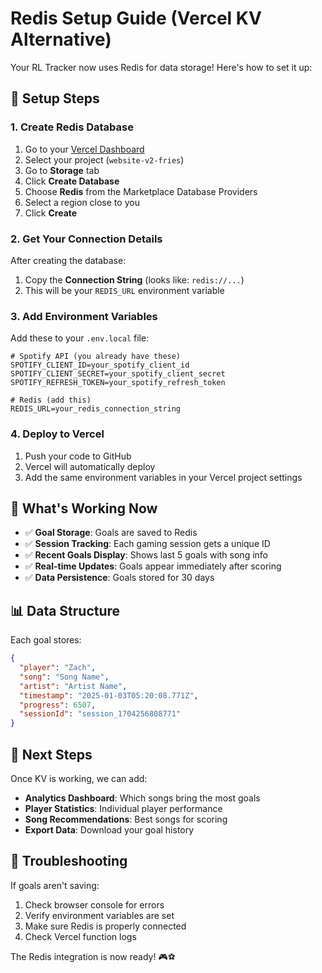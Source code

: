 # Redis Setup Guide (Vercel KV Alternative)

Your RL Tracker now uses Redis for data storage! Here's how to set it up:

## 🚀 Setup Steps

### 1. Create Redis Database

1. Go to your [Vercel Dashboard](https://vercel.com/dashboard)
2. Select your project (`website-v2-fries`)
3. Go to **Storage** tab
4. Click **Create Database**
5. Choose **Redis** from the Marketplace Database Providers
6. Select a region close to you
7. Click **Create**

### 2. Get Your Connection Details

After creating the database:
1. Copy the **Connection String** (looks like: `redis://...`)
2. This will be your `REDIS_URL` environment variable

### 3. Add Environment Variables

Add these to your `.env.local` file:

```env
# Spotify API (you already have these)
SPOTIFY_CLIENT_ID=your_spotify_client_id
SPOTIFY_CLIENT_SECRET=your_spotify_client_secret
SPOTIFY_REFRESH_TOKEN=your_spotify_refresh_token

# Redis (add this)
REDIS_URL=your_redis_connection_string
```

### 4. Deploy to Vercel

1. Push your code to GitHub
2. Vercel will automatically deploy
3. Add the same environment variables in your Vercel project settings

## 🎯 What's Working Now

- ✅ **Goal Storage**: Goals are saved to Redis
- ✅ **Session Tracking**: Each gaming session gets a unique ID
- ✅ **Recent Goals Display**: Shows last 5 goals with song info
- ✅ **Real-time Updates**: Goals appear immediately after scoring
- ✅ **Data Persistence**: Goals stored for 30 days

## 📊 Data Structure

Each goal stores:
```json
{
  "player": "Zach",
  "song": "Song Name",
  "artist": "Artist Name", 
  "timestamp": "2025-01-03T05:20:08.771Z",
  "progress": 6507,
  "sessionId": "session_1704256808771"
}
```

## 🔧 Next Steps

Once KV is working, we can add:
- **Analytics Dashboard**: Which songs bring the most goals
- **Player Statistics**: Individual player performance
- **Song Recommendations**: Best songs for scoring
- **Export Data**: Download your goal history

## 🐛 Troubleshooting

If goals aren't saving:
1. Check browser console for errors
2. Verify environment variables are set
3. Make sure Redis is properly connected
4. Check Vercel function logs

The Redis integration is now ready! 🎮⚽ 